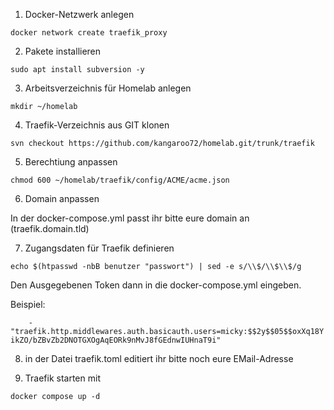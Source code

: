 01. Docker-Netzwerk anlegen

```docker network create traefik_proxy```

02. Pakete installieren

```sudo apt install apache2-utils -y
sudo apt install subversion -y
```

03. Arbeitsverzeichnis für Homelab anlegen

```mkdir ~/homelab```

04. Traefik-Verzeichnis aus GIT klonen

```svn checkout https://github.com/kangaroo72/homelab.git/trunk/traefik```

05. Berechtiung anpassen

```chmod 600 ~/homelab/traefik/config/ACME/acme.json```

06. Domain anpassen

In der docker-compose.yml passt ihr bitte eure domain an (traefik.domain.tld)

07. Zugangsdaten für Traefik definieren

```echo $(htpasswd -nbB benutzer "passwort") | sed -e s/\\$/\\$\\$/g```

Den Ausgegebenen Token dann in die docker-compose.yml eingeben.

Beispiel:

  ```    - "traefik.http.middlewares.auth.basicauth.users=micky:$$2y$$05$$oxXq18YikZO/bZBvZb2DNOTGXOgAqEORk9nMvJ8fGEdnwIUHnaT9i"```

08. in der Datei traefik.toml editiert ihr bitte noch eure EMail-Adresse

09. Traefik starten mit

```docker compose up -d```
